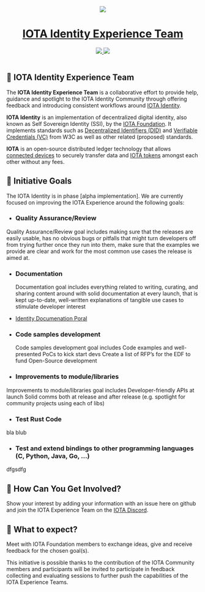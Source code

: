 <p align="center">
    <img src="https://iota-community.github.io/IOTA-eXperience-Team/page-resources/images/x_team_logo.svg"/>
</p>


<h1 align="center"><a href="https://www.iota.org"> IOTA Identity Experience Team</a></h1>

<p align="center">
  <a title="MIT License" href="LICENSE">
    <img src="https://img.shields.io/github/license/gridsome/gridsome.svg?style=flat-square&label=License&colorB=6cc24a">
  </a>
  <a title="Follow on Twitter" href="https://twitter.com/iotatoken">
    <img src="https://img.shields.io/twitter/follow/iotatoken.svg?style=social&label=Follow%20@iotatoken">
  </a>
  <br>
  <br>
</p>


## 🌳 IOTA Identity Experience Team

The **IOTA Identity Experience Team** is a collaborative effort to provide help, guidance and spotlight to the IOTA Identity Community through offering feedback and introducing consistent workflows around [IOTA Identity](https://github.com/iotaledger/identity.rs).

**IOTA Identity** is an implementation of decentralized digital identity, also known as Self Sovereign Identity (SSI), by the [IOTA Foundation](https://www.iota.org). It implements standards such as [Decentralized Identifiers (DID)](https://www.w3.org/TR/did-core/) and [Verifiable Credentials (VC)](https://www.w3.org/TR/vc-data-model/) from W3C as well as other related (proposed) standards.

**IOTA** is an open-source distributed ledger technology that allows [connected devices](https://en.wikipedia.org/wiki/Connected_Devices) to securely transfer data and [IOTA tokens](https://docs.iota.org/docs/getting-started/0.1/clients/token) amongst each other without any fees.

## 🎯 Initiative Goals

The IOTA Identity is in phase [alpha implementation]. We are currently focused on improving the IOTA Experience around the following goals:

- ### Quality Assurance/Review

Quality Assurance/Review goal includes making sure that the releases are easily usable, has no obvious bugs or pitfalls that might turn developers off from trying further once they run into them, make sure that the examples we provide are clear and work for the most common use cases the release is aimed at.

- ### Documentation
	Documentation goal includes everything related to writing, curating, and sharing content around with solid documentation at every launch, that is kept up-to-date, well-written explanations of tangible use cases to stimulate developer interest

- [Identity Documenation Poral](https://identity.docs.iota.org/) 
- ### Code samples development

	Code samples development goal includes Code examples and well-presented PoCs to kick start devs Create a list of RFP’s for the EDF to fund Open-Source development
- ### Improvements to module/libraries
Improvements to module/libraries goal includes Developer-friendly APIs at launch Solid comms both at release and after release (e.g. spotlight for community projects using each of libs)
- ### Test Rust Code
bla blub
- ### Test and extend bindings to other programming languages (C, Python, Java, Go, ...)
dfgsdfg

## 🤔 How Can You Get Involved?

Show your interest by adding your information with an issue here on github and join the IOTA Experience Team on the [IOTA Discord](https://discord.iota.org).

## 👥 What to expect?

Meet with IOTA Foundation members to exchange ideas, give and receive feedback for the chosen goal(s).

This initiative is possible thanks to the contribution of the IOTA Community members and participants will be invited to participate in feedback collecting and evaluating sessions to further push the capabilities of the IOTA Experience Teams. 
